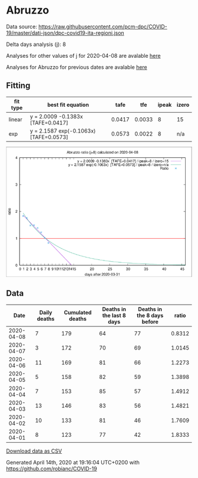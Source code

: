 # Abruzzo

Data source: https://raw.githubusercontent.com/pcm-dpc/COVID-19/master/dati-json/dpc-covid19-ita-regioni.json

Delta days analysis (j): 8

Analyses for other values of j for 2020-04-08 are avalable [here](../2020-04-08/README.md)

Analyses for Abruzzo for previous dates are avalable [here](../README.md)

## Fitting 
|fit type|best fit equation|tafe|tfe|ipeak|izero|
|-------|-----|--------|------|---|---|
|linear|y = 2.0009 -0.1383x  [TAFE=0.0417]|0.0417|0.0033|8|15|
|exp|y = 2.1587 exp(-0.1063x)  [TAFE=0.0573]|0.0573|0.0022|8|n/a|

![Plot](COVID-19_abruzzo_j8_2020-04-08.png)

## Data
|Date|Daily deaths|Cumulated deaths|Deaths in the last 8 days|Deaths in the 8 days before|ratio|
|----|----------|-----------|-------|--------------------|-----|
|2020-04-08|7|179|64|77|0.8312|
|2020-04-07|3|172|70|69|1.0145|
|2020-04-06|11|169|81|66|1.2273|
|2020-04-05|5|158|82|59|1.3898|
|2020-04-04|7|153|85|57|1.4912|
|2020-04-03|13|146|83|56|1.4821|
|2020-04-02|10|133|81|46|1.7609|
|2020-04-01|8|123|77|42|1.8333|

[Download data as CSV](COVID-19_abruzzo_j8_2020-04-08.csv)

Generated April 14th, 2020 at 19:16:04 UTC+0200 with https://github.com/robianc/COVID-19
